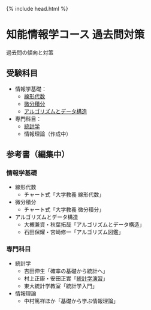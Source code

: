 {% include head.html %}

# 知能情報学コース 過去問対策

過去問の傾向と対策  

## 受験科目
- 情報学基礎：
  + [線形代数](linear-algebra/index.md)
  + [微分積分](calculus/index.md)
  + [アルゴリズムとデータ構造](algorithm/index.md)
- 専門科目：
  + [統計学](statistics/index.md)
  + 情報理論（作成中）

## 参考書（編集中）
### 情報学基礎
- 線形代数
  + チャート式「大学教養 線形代数」
- 微分積分
  + チャート式「大学教養 微分積分」
- アルゴリズムとデータ構造
  + 大槻兼資・秋葉拓哉「アルゴリズムとデータ構造」
  + 石田保耀・宮崎修一「アルゴリズム図鑑」

### 専門科目
- 統計学
  + 吉田伸生「確率の基礎から統計へ」
  + 村上正康・安田正實「[統計学演習](statistics/hypothesis-testing.md)」
  + 東大統計学教室「統計学入門」
- 情報理論
  + 中村篤祥ほか「基礎から学ぶ情報理論」
